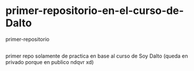 # primer-repositorio-en-el-curso-de-Dalto
primer-repositorio
##
primer repo solamente de practica en base al curso de Soy Dalto (queda en privado porque en publico ndqvr xd)
